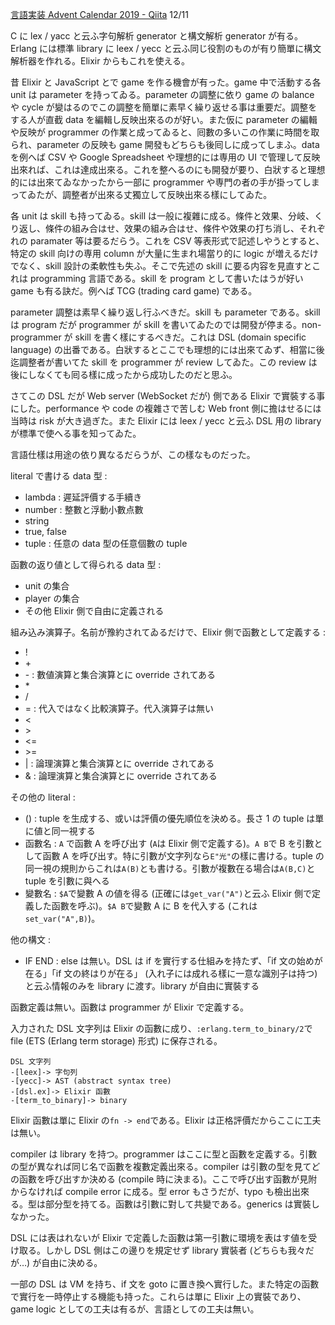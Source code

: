 <!--
{"id":"26006613480862198","title":"Elixir で non-programmer 向けに DSL を作り提供する","categories":["Programming","Elixir"],"draft":"no"}
-->

[言語実装 Advent Calendar 2019 - Qiita](https://qiita.com/advent-calendar/2019/lang_dev) 12/11

C に lex / yacc と云ふ字句解析 generator と構文解析 generator が有る。Erlang には標準 library に leex / yecc と云ふ同じ役割のものが有り簡單に構文解析器を作れる。Elixir からもこれを使える。

昔 Elixir と JavaScript とで game を作る機會が有った。game 中で活動する各 unit は parameter を持ってゐる。parameter の調整に依り game の balance や cycle が變はるのでこの調整を簡單に素早く繰り返せる事は重要だ。調整をする人が直截 data を編輯し反映出來るのが好い。また仮に parameter の編輯や反映が programmer の作業と成ってゐると、囘數の多いこの作業に時間を取られ、parameter の反映も game 開發もどちらも後囘しに成ってしまふ。data を例へば CSV や Google Spreadsheet や理想的には専用の UI で管理して反映出來れば、これは達成出來る。これを整へるのにも開發が要り、白狀すると理想的には出來てゐなかったから一部に programmer や専門の者の手が掛ってしまってゐたが、調整者が出來る丈獨立して反映出來る樣にしてゐた。

各 unit は skill も持ってゐる。skill は一般に複雜に成る。條件と效果、分岐、くり返し、條件の組み合はせ、效果の組み合はせ、條件や效果の打ち消し、それぞれの paramater 等は要るだらう。これを CSV 等表形式で記述しやうとすると、特定の skill 向けの専用 column が大量に生まれ場當り的に logic が増えるだけでなく、skill 設計の柔軟性も失ふ。そこで先述の skill に要る内容を見直すとこれは programming 言語である。skill を program として書いたはうが好い game も有る訣だ。例へば TCG (trading card game) である。

parameter 調整は素早く繰り返し行ふべきだ。skill も parameter である。skill は program だが programmer が skill を書いてゐたのでは開發が停まる。non-programmer が skill を書く樣にするべきだ。これは DSL (domain specific language) の出番である。白狀するとここでも理想的には出來てゐず、相當に後迄調整者が書いてた skill を programmer が review してゐた。この review は後にしなくても囘る樣に成ったから成功したのだと思ふ。

さてこの DSL だが Web server (WebSocket だが) 側である Elixir で實裝する事にした。performance や code の複雜さで苦しむ Web front 側に擔はせるには当時は risk が大き過ぎた。また Elixir には leex / yecc と云ふ DSL 用の library が標準で使へる事を知ってゐた。

言語仕樣は用途の依り異なるだらうが、この樣なものだった。

literal で書ける data 型 :

- lambda : 遲延評價する手續き
- number : 整數と浮動小數点數
- string
- true, false
- tuple : 任意の data 型の任意個數の tuple

函數の返り値として得られる data 型 :

- unit の集合
- player の集合
- その他 Elixir 側で自由に定義される

組み込み演算子。名前が豫約されてゐるだけで、Elixir 側で函數として定義する :

- !
- \+
- \- : 數値演算と集合演算とに override されてある
- \*
- /
- = : 代入ではなく比較演算子。代入演算子は無い
- <
- \>
- <=
- \>=
- | : 論理演算と集合演算とに override されてある
- & : 論理演算と集合演算とに override されてある

その他の literal :

- () : tuple を生成する、或いは評價の優先順位を決める。長さ 1 の tuple は單に値と同一視する
- 函數名 : `A` で函數 A を呼び出す (`A`は Elixir 側で定義する)。`A B`で B を引數として函數 A を呼び出す。特に引數が文字列なら`E"光"`の樣に書ける。tuple の同一視の規則からこれは`A(B)`とも書ける。引數が複數在る場合は`A(B,C)`と tuple を引數に與へる
- 變數名 : `$A`で變數 A の値を得る (正確には`get_var("A")`と云ふ Elixir 側で定義した函數を呼ぶ)。`$A B`で變數 A に B を代入する (これは`set_var("A",B)`)。

他の構文 :

- IF END : else は無い。DSL は if を實行する仕組みを持たず、「if 文の始めが在る」「if 文の終はりが在る」 (入れ子には成れる樣に一意な識別子は持つ) と云ふ情報のみを library に渡す。library が自由に實裝する

函數定義は無い。函數は programmer が Elixir で定義する。

入力された DSL 文字列は Elixir の函數に成り、`:erlang.term_to_binary/2`で file (ETS (Erlang term storage) 形式) に保存される。

```
DSL 文字列
-[leex]-> 字句列
-[yecc]-> AST (abstract syntax tree)
-[dsl.ex]-> Elixir 函數
-[term_to_binary]-> binary
```

Elixir 函數は單に Elixir の`fn -> end`である。Elixir は正格評價だからここに工夫は無い。

compiler は library を持つ。programmer はここに型と函數を定義する。引數の型が異なれば同じ名で函數を複數定義出來る。compiler は引數の型を見てどの函數を呼び出すか決める (compile 時に決まる)。ここで呼び出す函數が見附からなければ compile error に成る。型 error もさうだが、typo も檢出出來る。型は部分型を持てる。函數は引數に對して共變である。generics は實裝しなかった。

DSL には表はれないが Elixir で定義した函數は第一引數に環境を表はす値を受け取る。しかし DSL 側はこの邊りを規定せず library 實裝者 (どちらも我々だが…) が自由に決める。

一部の DSL は VM を持ち、if 文を goto に置き換へ實行した。また特定の函數で實行を一時停止する機能も持った。これらは單に Elixir 上の實裝であり、game logic としての工夫は有るが、言語としての工夫は無い。
